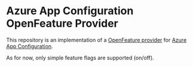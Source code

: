 # Azure App Configuration OpenFeature Provider

This repository is an implementation of a [OpenFeature provider](https://openfeature.dev/specification/sections/providers) for [Azure App Configuration](https://azure.microsoft.com/products/app-configuration/).

As for now, only simple feature flags are supported (on/off).